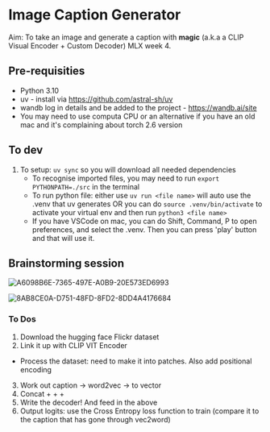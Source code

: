 # Image Caption Generator
Aim: To take an image and generate a caption with **magic** (a.k.a a CLIP Visual Encoder + Custom Decoder)
MLX week 4.

## Pre-requisities 
- Python 3.10
- uv - install via https://github.com/astral-sh/uv
- wandb log in details and be added to the project - https://wandb.ai/site
- You may need to use computa CPU or an alternative if you have an old mac and it's complaining about torch 2.6 version

## To dev
1. To setup: `uv sync` so you will download all needed dependencies
    - To recognise imported files, you may need to run `export PYTHONPATH=./src` in the terminal
    - To run python file: either use `uv run <file name>` will auto use the .venv that uv generates OR you can do `source .venv/bin/activate` to activate your virtual env and then run `python3 <file name>`
    - If you have VSCode on mac, you can do Shift, Command, P to open preferences, and select the .venv. Then you can press 'play' button and that will use it.

## Brainstorming session
![A6098B6E-7365-497E-A0B9-20E573ED6993](https://github.com/user-attachments/assets/7fa56d04-5c6c-4963-b960-1071c5cd63c2)

![8AB8CE0A-D751-48FD-8FD2-8DD4A4176684](https://github.com/user-attachments/assets/02822402-1b06-412a-aed6-67df45cd1a94)

### To Dos
1. Download the hugging face Flickr dataset
2. Link it up with CLIP VIT Encoder
- Process the dataset: need to make it into patches. Also add positional encoding
3. Work out caption -> word2vec -> to vector
4. Concat <start token> + <vectors of patches> + <vectors of caption> + <end token>
5. Write the decoder! And feed in the above
6. Output logits: use the Cross Entropy loss function to train (compare it to the caption that has gone through vec2word)